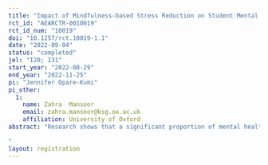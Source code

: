 ```yaml
---
title: "Impact of Mindfulness-based Stress Reduction on Student Mental Health and Education Outcomes: Empirical Evidence from Pakistan"
rct_id: "AEARCTR-0010019"
rct_id_num: "10019"
doi: "10.1257/rct.10019-1.1"
date: "2022-09-04"
status: "completed"
jel: "I20; I31"
start_year: "2022-08-29"
end_year: "2022-11-25"
pi: "Jennifer Opare-Kumi"
pi_other:
  1:
    name: Zahra  Mansoor
    email: zahra.mansoor@bsg.ox.ac.uk
    affiliation: University of Oxford
abstract: "Research shows that a significant proportion of mental health disorders surface in early childhood and adolescent years. Systematic reviews show that interventions focused on student mental health can have promising effects on mental health and education outcomes of children. Mindfulness-based stress reduction (MBSR) interventions are one such intervention. However, there is little evidence on the impact of MBSR programmes on student mental health and education outcomes, or on the mechanisms through which they operate. This gap in evidence is particularly stark in lower-middle income countries. This project aims to design and test the impact of an MBSR curriculum in the context of low-cost private schools in Pakistan through a pilot. We aim to answer two key questions: What is the impact of MBSR on the mental health, psychological outcomes, and education outcomes of young people? What are the underlying mechanisms through which MBSR impacts young people? We aim to, develop a proof-of-concept of our intervention design, and produce evaluation results from the pilot. The research embedded in the pilot will result in a paper identifying key lessons and findings, providing a pathway to scale. The findings from this evaluation will generate rigorous causal evidence and contribute to the limited (but growing) literature on the impact of mental health interventions for youth. 
"
layout: registration
---
```



